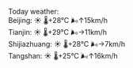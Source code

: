 Today weather:  
Beijing: ☀️   🌡️+28°C 🌬️↑15km/h  
Tianjin: ☀️   🌡️+29°C 🌬️→11km/h  
Shijiazhuang: ☀️   🌡️+28°C 🌬️→7km/h  
Tangshan: ☀️   🌡️+25°C 🌬️↑16km/h  
